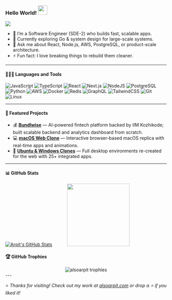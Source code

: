 ### Hello World! <img src="https://github.com/sciencepal/sciencepal/blob/master/assets/Hi.gif" width="29px">
![](https://komarev.com/ghpvc/?username=alsoarpit&label=Profile%20Visits&color=blue&style=for-the-badge)

- 🔭 I’m a Software Engineer (SDE-2) who builds fast, scalable apps.  
- 🌱 Currently exploring Go & system design for large-scale systems.  
- 💬 Ask me about React, Node.js, AWS, PostgreSQL, or product-scale architecture.  
- ⚡ Fun fact: I love breaking things to rebuild them cleaner.  

---

#### 👨🏻‍💻 Languages and Tools  

![JavaScript](https://img.shields.io/badge/javascript-%23323330.svg?style=for-the-badge&logo=javascript&logoColor=%23F7DF1E)
![TypeScript](https://img.shields.io/badge/TypeScript-007ACC?style=for-the-badge&logo=typescript&logoColor=white)
![React](https://img.shields.io/badge/react-%2320232a.svg?style=for-the-badge&logo=react&logoColor=%2361DAFB)
![Next.js](https://img.shields.io/badge/Next.js-000000?style=for-the-badge&logo=next.js&logoColor=white)
![NodeJS](https://img.shields.io/badge/node.js-6DA55F?style=for-the-badge&logo=node.js&logoColor=white)
![PostgreSQL](https://img.shields.io/badge/PostgreSQL-336791?style=for-the-badge&logo=postgresql&logoColor=white)
![Python](https://img.shields.io/badge/python-%2314354C.svg?style=for-the-badge&logo=python&logoColor=white)
![AWS](https://img.shields.io/badge/AWS-%23FF9900.svg?style=for-the-badge&logo=amazon-aws&logoColor=white)
![Docker](https://img.shields.io/badge/Docker-3178C6?style=for-the-badge&logo=docker&logoColor=white)
![Redis](https://img.shields.io/badge/Redis-D9281A?style=for-the-badge&logo=redis&logoColor=white)
![GraphQL](https://img.shields.io/badge/GraphQL-E10098?style=for-the-badge&logo=graphql&logoColor=white)
![TailwindCSS](https://img.shields.io/badge/Tailwind-38B2AC?style=for-the-badge&logo=tailwind-css&logoColor=white)
![Git](https://img.shields.io/badge/git-%23F05033.svg?style=for-the-badge&logo=git&logoColor=white)
![Linux](https://img.shields.io/badge/Linux-FCC624?style=for-the-badge&logo=linux&logoColor=black)

---

#### 🚀 Featured Projects  

- 💰 **[Bundlwise](https://bundlwise.com)** — AI-powered fintech platform backed by IIM Kozhikode; built scalable backend and analytics dashboard from scratch.  
- 💻 **[macOS Web Clone](https://arpitmaurya-mac-os-clone.netlify.app)** — Interactive browser-based macOS replica with real-time apps and animations.  
- 🧠 **[Ubuntu & Windows Clones](https://ubuntu-clone-aryo.web.app)** — Full desktop environments re-created for the web with 25+ integrated apps.  


---

#### 📊 GitHub Stats  

[![Arpit's GitHub Stats](https://github-readme-stats.vercel.app/api?username=alsoarpit&show_icons=true&theme=radical)](https://github-readme-stats.vercel.app/api?username=alsoarpit&show_icons=true&theme=radical)
&nbsp;&nbsp;&nbsp;&nbsp;&nbsp;&nbsp;&nbsp;&nbsp;&nbsp;&nbsp;
<img src="https://github.com/qxprakash/sciencepal/blob/master/assets/saved.gif" width="195">

#### 🏆 GitHub Trophies  

<div align="center">
  <img src="https://github-profile-trophy.vercel.app/?username=alsoarpit&theme=onedark&no-frame=true&row=1&column=6" alt="alsoarpit trophies" />
</div>
---

⭐ *Thanks for visiting! Check out my work at [alsoarpit.com](https://alsoarpit.com) or drop a ⭐ if you liked it!*
